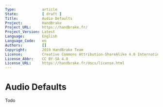 ```yaml
---
Type:            article
State:           [ draft ]
Title:           Audio Defaults
Project:         HandBrake
Project_URL:     https://handbrake.fr/
Project_Version: Latest
Language:        English
Language_Code:   en
Authors:         []
Copyright:       2019 HandBrake Team
License:         Creative Commons Attribution-ShareAlike 4.0 International
License_Abbr:    CC BY-SA 4.0
License_URL:     https://handbrake.fr/docs/license.html
---
```


Audio Defaults
=============================

Todo
